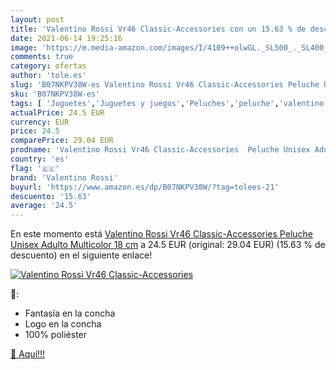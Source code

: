 ```yaml
---
layout: post
title: 'Valentino Rossi Vr46 Classic-Accessories con un 15.63 % de descuento'
date: 2021-06-14 19:25:16
image: 'https://m.media-amazon.com/images/I/4109++olwGL._SL500_._SL400_.jpg'
comments: true
category: ofertas
author: 'tole.es'
slug: 'B07NKPV38W-es Valentino Rossi Vr46 Classic-Accessories Peluche Unisex...'
sku: 'B07NKPV38W-es'
tags: [ 'Juguetes','Juguetes y juegos','Peluches','peluche','valentino rossi', ]
actualPrice: 24.5 EUR
currency: EUR
price: 24.5
comparePrice: 29.04 EUR
prodname: 'Valentino Rossi Vr46 Classic-Accessories  Peluche Unisex Adulto  Multicolor  18 cm'
country: 'es'
flag: '🇪🇸'
brand: 'Valentino Rossi'
buyurl: 'https://www.amazon.es/dp/B07NKPV38W/?tag=tolees-21'
descuento: '15.63'
average: '24.5'
---
```


En este momento está [Valentino Rossi Vr46 Classic-Accessories  Peluche Unisex Adulto  Multicolor  18 cm](https://www.amazon.es/dp/B07NKPV38W/?tag=tolees-21) a 24.5 EUR (original: 29.04 EUR) (15.63 %  de descuento) en el siguiente enlace!

[![Valentino Rossi Vr46 Classic-Accessories](https://m.media-amazon.com/images/I/4109++olwGL._SL500_._SL400_.jpg)](https://www.amazon.es/dp/B07NKPV38W/?tag=tolees-21)

🔎:

- Fantasía en la concha
- Logo en la concha
- 100% poliéster

[🛒 Aquí!!!](https://www.amazon.es/dp/B07NKPV38W/?tag=tolees-21)
